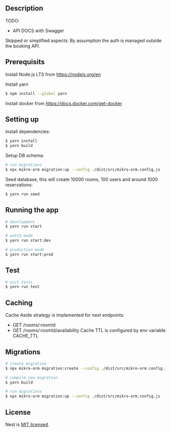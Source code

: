 ## Description

TODO:
- API DOCS with Swagger

Skipped or simplified aspects:
By assumption the auth is managed outside the booking API.

## Prerequisits
Install Node.js LTS from https://nodejs.org/en

Install yarn
```bash
$ npm install --global yarn
```
Install docker from https://docs.docker.com/get-docker

## Setting up
Install dependencies:
```bash
$ yarn install
$ yarn build
```
Setup DB schema:
```bash
# run migrations
$ npx mikro-orm migration:up --config ./dist/src/mikro-orm.config.js
```
Seed database, this will create 10000 rooms, 100 users and around 1000 reservations:
```bash
$ yarn run seed
```

## Running the app

```bash
# development
$ yarn run start

# watch mode
$ yarn run start:dev

# production mode
$ yarn run start:prod
```

## Test

```bash
# unit tests
$ yarn run test
```

## Caching
Cache Aside strategy is implemented for next endpoints:
- GET /rooms/:roomId
- GET /rooms/:roomId/availability
Cache TTL is configured by env variable CACHE_TTL

## Migrations
```bash
# create migration
$ npx mikro-orm migration:create --config ./dist/src/mikro-orm.config.js --name MigrationName

# compile new migration
$ yarn build

# run migrations
$ npx mikro-orm migration:up --config ./dist/src/mikro-orm.config.js
```

## License

Nest is [MIT licensed](LICENSE).

